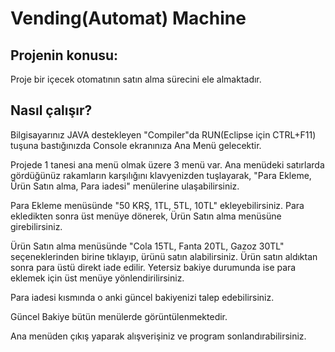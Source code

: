 # Vending(Automat) Machine

## Projenin konusu:
Proje bir içecek otomatının satın alma sürecini ele almaktadır.

## Nasıl çalışır?
Bilgisayarınız JAVA destekleyen "Compiler"da RUN(Eclipse için CTRL+F11) tuşuna bastığınızda Console ekranınıza Ana Menü gelecektir.

Projede 1 tanesi ana menü olmak üzere 3 menü var. Ana menüdeki satırlarda gördüğünüz rakamların karşılığını klavyenizden tuşlayarak, 
"Para Ekleme, Ürün Satın alma, Para iadesi" menülerine ulaşabilirsiniz.

Para Ekleme menüsünde "50 KRŞ, 1TL, 5TL, 10TL" ekleyebilirsiniz. Para ekledikten sonra üst menüye dönerek, 
Ürün Satın alma menüsüne girebilirsiniz. 

Ürün Satın alma menüsünde "Cola 15TL, Fanta 20TL, Gazoz 30TL" seçeneklerinden birine tıklayıp, ürünü satın alabilirsiniz.
Ürün satın aldıktan sonra para üstü direkt iade edilir. Yetersiz bakiye durumunda ise para eklemek için üst menüye yönlendirilirsiniz.

Para iadesi kısmında o anki güncel bakiyenizi talep edebilirsiniz.

Güncel Bakiye bütün menülerde görüntülenmektedir.

Ana menüden çıkış yaparak alışverişiniz ve program sonlandırabilirsiniz.
